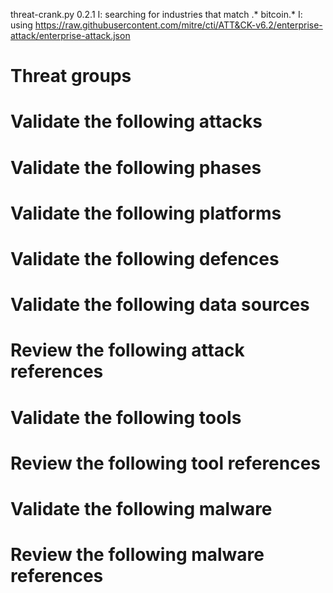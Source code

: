 threat-crank.py 0.2.1
I: searching for industries that match .* bitcoin.*
I: using https://raw.githubusercontent.com/mitre/cti/ATT&CK-v6.2/enterprise-attack/enterprise-attack.json
# Threat groups


# Validate the following attacks


# Validate the following phases


# Validate the following platforms


# Validate the following defences


# Validate the following data sources


# Review the following attack references


# Validate the following tools


# Review the following tool references


# Validate the following malware


# Review the following malware references


